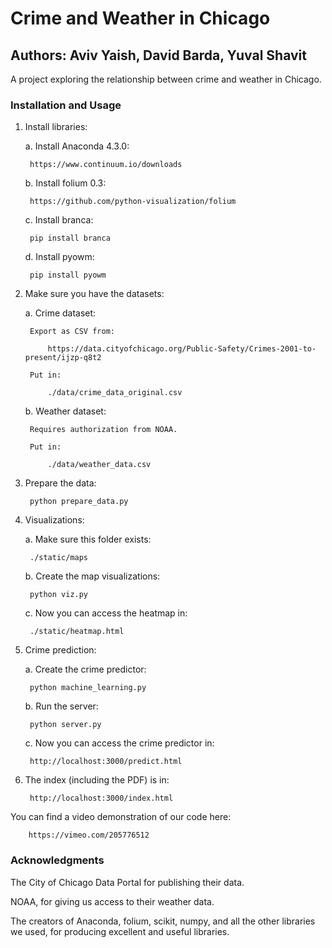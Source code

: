 # Crime and Weather in Chicago
## Authors: Aviv Yaish, David Barda, Yuval Shavit

A project exploring the relationship between crime and weather in Chicago.


### Installation and Usage
1. Install libraries:

    a. Install Anaconda 4.3.0:

        https://www.continuum.io/downloads

    b. Install folium 0.3:

        https://github.com/python-visualization/folium

    c. Install branca:

        pip install branca

    d. Install pyowm:

        pip install pyowm

2. Make sure you have the datasets:

    a. Crime dataset:

        Export as CSV from:

            https://data.cityofchicago.org/Public-Safety/Crimes-2001-to-present/ijzp-q8t2

        Put in:

            ./data/crime_data_original.csv

    b. Weather dataset:

        Requires authorization from NOAA.

        Put in:

            ./data/weather_data.csv

3. Prepare the data:

        python prepare_data.py

4. Visualizations:

    a. Make sure this folder exists:

        ./static/maps

    b. Create the map visualizations:

        python viz.py

    c. Now you can access the heatmap in:

        ./static/heatmap.html

5. Crime prediction:

    a. Create the crime predictor:

        python machine_learning.py

    b. Run the server:

        python server.py

    c. Now you can access the crime predictor in:

        http://localhost:3000/predict.html

6. The index (including the PDF) is in:

        http://localhost:3000/index.html

You can find a video demonstration of our code here:

        https://vimeo.com/205776512

### Acknowledgments
The City of Chicago Data Portal for publishing their data.

NOAA, for giving us access to their weather data.

The creators of Anaconda, folium, scikit, numpy, and all the other libraries we used, for producing excellent and useful libraries.
